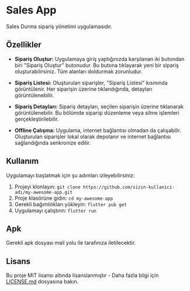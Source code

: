 # Sales App

Sales Durma sipariş yönetimi uygulamasıdır.

## Özellikler

- **Sipariş Oluştur:** Uygulamaya giriş yaptığınızda karşılanan iki butondan biri "Sipariş Oluştur" butonudur. Bu butona tıklayarak yeni bir sipariş oluşturabilirsiniz. Tüm alanları doldurmak zorunludur.

- **Sipariş Listesi:** Oluşturulan siparişler, "Sipariş Listesi" kısmında görüntülenir. Her siparişin üzerine tıklandığında, detayları görüntülenebilir.

- **Sipariş Detayları:** Sipariş detayları, seçilen siparişin üzerine tıklanarak görüntülenebilir. Bu bölümde siparişi düzenleme veya silme işlemleri gerçekleştirilebilir.

- **Offline Çalışma:** Uygulama, internet bağlantısı olmadan da çalışabilir. Oluşturulan siparişler lokal olarak depolanır ve internet bağlantısı sağlandığında senkronize edilir.

## Kullanım

Uygulamayı başlatmak için şu adımları izleyebilirsiniz:

1. Projeyi klonlayın: `git clone https://github.com/sizin-kullanici-adi/my-awesome-app.git`
2. Proje klasörüne gidin: `cd my-awesome-app`
3. Gerekli bağımlılıkları yükleyin: `flutter pub get`
4. Uygulamayı çalıştırın: `flutter run`

## Apk
Gerekli apk dosyası mail yolu ile tarafınıza iletilecektir.

## Lisans

Bu proje MIT lisansı altında lisanslanmıştır - Daha fazla bilgi için [LICENSE.md](LICENSE.md) dosyasına bakın.
